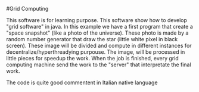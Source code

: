 #Grid Computing

This software is for learning purpose. 
This software show how to develop "grid software" in java. In this example we have a first program that create a "space 
snapshot" (like a photo of the universe). These photo is made by a random number generator that draw the star (little
white pixel in black screen). These image will be divided and compute in different instances for decentralize/hyperthreadying
purpouse. 
The image, will be processed in little pieces for speedup the work. When the job is finished, every grid computing machine
send the work to the "server" that interpretate the final work.

The code is quite good commentent in Italian native language
